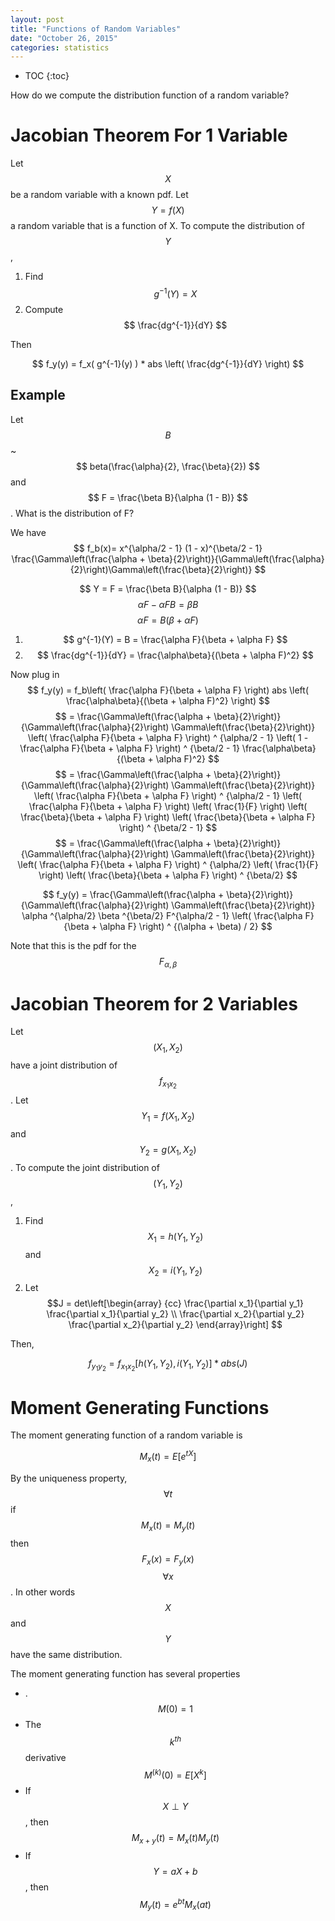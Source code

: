 ```yaml
---
layout: post
title: "Functions of Random Variables"
date: "October 26, 2015"
categories: statistics
---
```


* TOC
{:toc}

How do we compute the distribution function of a random variable?

# Jacobian Theorem For 1 Variable
Let $$X$$ be a random variable with a known pdf. Let $$ Y = f(X) $$ a random variable that is a function of X. To compute the distribution of $$Y$$,

1. Find $$ g^{-1}(Y) = X $$
2. Compute $$ \frac{dg^{-1}}{dY} $$

Then 

$$ f_y(y) = f_x( g^{-1}(y) ) * abs \left( \frac{dg^{-1}}{dY} \right) $$

## Example

Let $$B$$ ~ $$ beta(\frac{\alpha}{2}, \frac{\beta}{2}) $$ and $$ F = \frac{\beta B}{\alpha (1 - B)} $$. What is the distribution of F?

We have $$ f_b(x)= x^{\alpha/2 - 1} (1 - x)^{\beta/2 - 1} \frac{\Gamma\left(\frac{\alpha + \beta}{2}\right)}{\Gamma\left(\frac{\alpha}{2}\right)\Gamma\left(\frac{\beta}{2}\right)} $$

$$ Y = F = \frac{\beta B}{\alpha (1 - B)} $$
$$ \alpha F - \alpha FB = \beta B$$
$$ \alpha F = B (\beta + \alpha F) $$
1. $$ g^{-1}(Y) = B = \frac{\alpha F}{\beta + \alpha F} $$
2. $$ \frac{dg^{-1}}{dY} = \frac{\alpha\beta}{(\beta + \alpha F)^2} $$

Now plug in $$ f_y(y) = f_b\left( \frac{\alpha F}{\beta + \alpha F}  \right) abs \left( \frac{\alpha\beta}{(\beta + \alpha F)^2} \right) $$
$$ = \frac{\Gamma\left(\frac{\alpha + \beta}{2}\right)} {\Gamma\left(\frac{\alpha}{2}\right) \Gamma\left(\frac{\beta}{2}\right)} \left( \frac{\alpha F}{\beta + \alpha F} \right) ^ {\alpha/2 - 1} \left( 1 - \frac{\alpha F}{\beta + \alpha F} \right) ^ {\beta/2 - 1} \frac{\alpha\beta}{(\beta + \alpha F)^2} $$
$$ = \frac{\Gamma\left(\frac{\alpha + \beta}{2}\right)} {\Gamma\left(\frac{\alpha}{2}\right) \Gamma\left(\frac{\beta}{2}\right)} \left( \frac{\alpha F}{\beta + \alpha F} \right) ^ {\alpha/2 - 1} \left( \frac{\alpha F}{\beta + \alpha F} \right) \left( \frac{1}{F} \right) \left( \frac{\beta}{\beta + \alpha F}  \right) \left( \frac{\beta}{\beta + \alpha F} \right) ^ {\beta/2 - 1} $$
$$ = \frac{\Gamma\left(\frac{\alpha + \beta}{2}\right)} {\Gamma\left(\frac{\alpha}{2}\right) \Gamma\left(\frac{\beta}{2}\right)} \left( \frac{\alpha F}{\beta + \alpha F} \right) ^ {\alpha/2} \left( \frac{1}{F} \right) \left( \frac{\beta}{\beta + \alpha F} \right) ^ {\beta/2} $$

$$ f_y(y) = \frac{\Gamma\left(\frac{\alpha + \beta}{2}\right)} {\Gamma\left(\frac{\alpha}{2}\right) \Gamma\left(\frac{\beta}{2}\right)} \alpha ^{\alpha/2} \beta ^{\beta/2} F^{\alpha/2 - 1} \left( \frac{\alpha F}{\beta + \alpha F} \right) ^ {(\alpha + \beta) / 2}  $$

Note that this is the pdf for the $$ F_{\alpha, \beta} $$

# Jacobian Theorem for 2 Variables
Let $$(X_1, X_2)$$ have a joint distribution of $$f_{x_1 x_2}$$. Let $$Y_1 = f(X_1, X_2)$$ and $$Y_2 = g(X_1, X_2)$$. To compute the joint distribution of $$(Y_1, Y_2)$$,

1. Find $$X_1 = h(Y_1, Y_2)$$ and $$X_2 = i(Y_1, Y_2)$$
2. Let $$J = det\left[\begin{array}
{cc}
\frac{\partial x_1}{\partial y_1} \frac{\partial x_1}{\partial y_2} \\
\frac{\partial x_2}{\partial y_2} \frac{\partial x_2}{\partial y_2}
\end{array}\right]
$$

Then,

$$ f_{y_1 y_2} = f_{x_1 x_2}[h(Y_1, Y_2), i(Y_1, Y_2)]*abs(J)$$

# Moment Generating Functions
The moment generating function of a random variable is

$$ M_x(t) = E[e^{tX}]$$

By the uniqueness property, $$\forall t$$ if $$M_x(t) = M_y(t)$$ then $$F_x(x) = F_y(x)$$ $$\forall x$$. In other words $$X$$ and $$Y$$ have the same distribution.

The moment generating function has several properties

* .$$ M(0) = 1 $$
* The $$k^{th}$$ derivative $$ M^{(k)}(0) = E[X^k] $$
* If $$ X \perp Y$$, then $$M_{x + y}(t) = M_x(t)M_y(t) $$
* If $$Y = aX + b$$, then $$M_y(t) = e^{bt}M_x(at) $$

